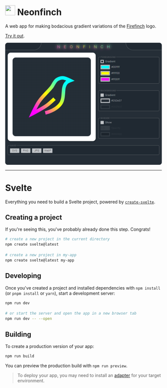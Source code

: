 # <img src="https://gitlab.com/Wacton/Neonfinch/-/raw/main/resources/neonfinch.png" width="32" height="32"> Neonfinch

A web app for making bodacious gradient variations of the [Firefinch](https://firefinch.io) logo.

[Try it out](https://neonfinch.wacton.xyz).

![Neonfinch screenshot](resources/screenshot.png)

---

# Svelte

Everything you need to build a Svelte project, powered by [`create-svelte`](https://github.com/sveltejs/kit/tree/master/packages/create-svelte).

## Creating a project

If you're seeing this, you've probably already done this step. Congrats!

```bash
# create a new project in the current directory
npm create svelte@latest

# create a new project in my-app
npm create svelte@latest my-app
```

## Developing

Once you've created a project and installed dependencies with `npm install` (or `pnpm install` or `yarn`), start a development server:

```bash
npm run dev

# or start the server and open the app in a new browser tab
npm run dev -- --open
```

## Building

To create a production version of your app:

```bash
npm run build
```

You can preview the production build with `npm run preview`.

> To deploy your app, you may need to install an [adapter](https://kit.svelte.dev/docs/adapters) for your target environment.
